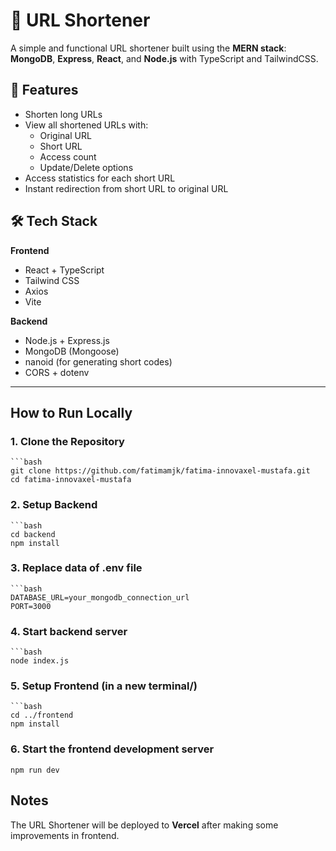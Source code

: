 # 🔗 URL Shortener

A simple and functional URL shortener built using the **MERN stack**:  
**MongoDB**, **Express**, **React**, and **Node.js** with TypeScript and TailwindCSS.

## 📌 Features

- Shorten long URLs
- View all shortened URLs with:
  - Original URL
  - Short URL
  - Access count
  - Update/Delete options
- Access statistics for each short URL
- Instant redirection from short URL to original URL

## 🛠️ Tech Stack

**Frontend**
- React + TypeScript
- Tailwind CSS
- Axios
- Vite

**Backend**
- Node.js + Express.js
- MongoDB (Mongoose)
- nanoid (for generating short codes)
- CORS + dotenv

---

## How to Run Locally

### 1. Clone the Repository
    ```bash
    git clone https://github.com/fatimamjk/fatima-innovaxel-mustafa.git
    cd fatima-innovaxel-mustafa

### 2. Setup Backend
    ```bash
    cd backend
    npm install
    
### 3. Replace data of .env file
    ```bash
    DATABASE_URL=your_mongodb_connection_url
    PORT=3000

### 4. Start backend server
    ```bash
    node index.js

### 5. Setup Frontend (in a new terminal/)
    ```bash
    cd ../frontend
    npm install

### 6. Start the frontend development server
    npm run dev


 Notes
-------------------------------

The URL Shortener will be deployed to **Vercel** after making some improvements in frontend.


    





    


 


